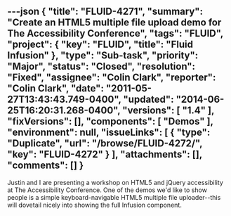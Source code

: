 ---json
{
  "title": "FLUID-4271",
  "summary": "Create an HTML5 multiple file upload demo for The Accessibility Conference",
  "tags": "FLUID",
  "project": {
    "key": "FLUID",
    "title": "Fluid Infusion"
  },
  "type": "Sub-task",
  "priority": "Major",
  "status": "Closed",
  "resolution": "Fixed",
  "assignee": "Colin Clark",
  "reporter": "Colin Clark",
  "date": "2011-05-27T13:43:43.749-0400",
  "updated": "2014-06-25T16:20:31.268-0400",
  "versions": [
    "1.4"
  ],
  "fixVersions": [],
  "components": [
    "Demos"
  ],
  "environment": null,
  "issueLinks": [
    {
      "type": "Duplicate",
      "url": "/browse/FLUID-4272/",
      "key": "FLUID-4272"
    }
  ],
  "attachments": [],
  "comments": []
}
---
Justin and I are presenting a workshop on HTML5 and jQuery accessibility at The Accessibility Conference. One of the demos we'd like to show people is a simple keyboard-navigable HTML5 multiple file uploader--this will dovetail nicely into showing the full Infusion component.

        